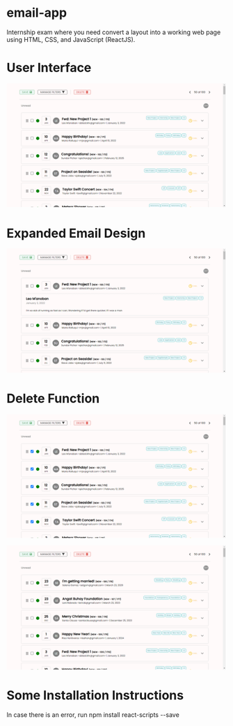 # email-app
Internship exam where you need convert a layout into a working web page using HTML, CSS, and JavaScript (ReactJS).

# User Interface
![App Screenshot](https://github.com/julianabot/email-app/blob/main/screenshots/user-interface.png)

# Expanded Email Design
![App Screenshot](https://github.com/julianabot/email-app/blob/main/screenshots/expanded.png)

# Delete Function
![App Screenshot](https://github.com/julianabot/email-app/blob/main/screenshots/delete-1.png?raw=true)

![App Screenshot](https://github.com/julianabot/email-app/blob/main/screenshots/delete-2.png?raw=true)

# Some Installation Instructions
In case there is an error, run npm install react-scripts --save
